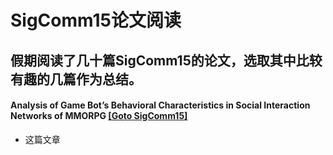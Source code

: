 # SigComm15论文阅读   
假期阅读了几十篇SigComm15的论文，选取其中比较有趣的几篇作为总结。
----
#### Analysis of Game Bot’s Behavioral Characteristics in Social Interaction Networks of MMORPG [\[Goto SigComm15\]](http://dl.acm.org/citation.cfm?id=2785956)
- 这篇文章
